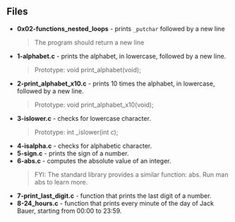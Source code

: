 ## Files
* **0x02-functions_nested_loops** - prints `_putchar` followed by a new line
    > The program should return a new line
* **1-alphabet.c** - prints the alphabet, in lowercase, followed by a new line.
    > Prototype: void print_alphabet(void);
* **2-print_alphabet_x10.c** - prints 10 times the alphabet, in lowercase, followed by a new line.
    > Prototype: void print_alphabet_x10(void);
* **3-islower.c** - checks for lowercase character.
    > Prototype: int _islower(int c);
* **4-isalpha.c** - checks for alphabetic character.
* **5-sign.c** - prints the sign of a number.
* **6-abs.c** - computes the absolute value of an integer.
    > FYI: The standard library provides a similar function: abs. Run man abs to learn more.
* **7-print_last_digit.c** - function that prints the last digit of a number.
* **8-24_hours.c** -  function that prints every minute of the day of Jack Bauer, starting from 00:00 to 23:59.